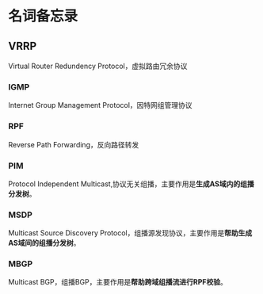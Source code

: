 # 名词备忘录

## VRRP
Virtual Router Redundency Protocol，虚拟路由冗余协议
### IGMP
Internet Group Management Protocol，因特网组管理协议
### RPF
Reverse Path Forwarding，反向路径转发
### PIM
Protocol Independent Multicast,协议无关组播，主要作用是**生成AS域内的组播分发树**。  
### MSDP
Multicast Source Discovery Protocol，组播源发现协议，主要作用是**帮助生成AS域间的组播分发树**。  
### MBGP
Multicast BGP，组播BGP，主要作用是**帮助跨域组播流进行RPF校验**。  
